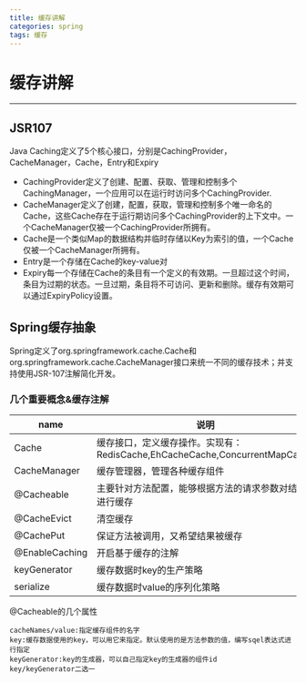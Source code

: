 ```yaml
---
title: 缓存讲解
categories: spring
tags: 缓存
---
```

# 缓存讲解
---
## JSR107
Java Caching定义了5个核心接口，分别是CachingProvider，CacheManager，Cache，Entry和Expiry
* CachingProvider定义了创建、配置、获取、管理和控制多个CachingManager，一个应用可以在运行时访问多个CachingProvider.
* CacheManager定义了创建，配置，获取，管理和控制多个唯一命名的Cache，这些Cache存在于运行期访问多个CachingProvider的上下文中。一个CacheManager仅被一个CachingProvider所拥有。
* Cache是一个类似Map的数据结构并临时存储以Key为索引的值，一个Cache仅被一个CacheManager所拥有。
* Entry是一个存储在Cache的key-value对
* Expiry每一个存储在Cache的条目有一个定义的有效期。一旦超过这个时间，条目为过期的状态。一旦过期，条目将不可访问、更新和删除。缓存有效期可以通过ExpiryPolicy设置。

## Spring缓存抽象
Spring定义了org.springframework.cache.Cache和org.springframework.cache.CacheManager接口来统一不同的缓存技术；并支持使用JSR-107注解简化开发。

### 几个重要概念&缓存注解
|name|说明|
|---|---|
|Cache|缓存接口，定义缓存操作。实现有：RedisCache,EhCacheCache,ConcurrentMapCache|
|CacheManager|缓存管理器，管理各种缓存组件|
|@Cacheable|主要针对方法配置，能够根据方法的请求参数对结果进行缓存|
|@CacheEvict|清空缓存|
|@CachePut|保证方法被调用，又希望结果被缓存|
|@EnableCaching|开启基于缓存的注解|
|keyGenerator|缓存数据时key的生产策略|
|serialize|缓存数据时value的序列化策略|

@Cacheable的几个属性
```
cacheNames/value:指定缓存组件的名字
key:缓存数据使用的key，可以用它来指定。默认使用的是方法参数的值，编写sqel表达式进行指定
keyGenerator:key的生成器，可以自己指定key的生成器的组件id
key/keyGenerator二选一
```